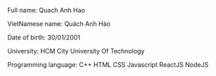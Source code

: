 Full name: Quach Anh Hao

VietNamese name: Quách Anh Hào

Date of birth: 30/01/2001

University: HCM City University Of Technology

Programming language: C++ HTML CSS Javascript ReactJS NodeJS
